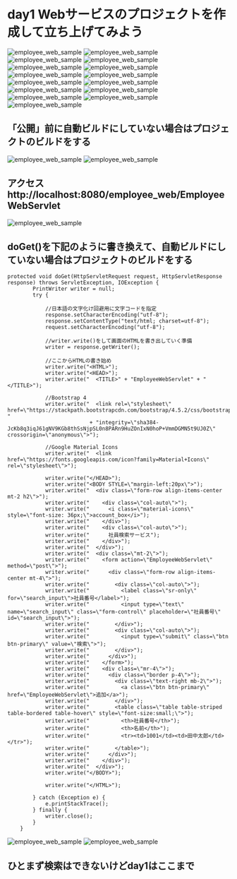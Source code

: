# day1 Webサービスのプロジェクトを作成して立ち上げてみよう

![employee_web_sample](images/make_web_01.png)
![employee_web_sample](images/make_web_02.png)
![employee_web_sample](images/make_web_03.png)
![employee_web_sample](images/make_web_04.png)
![employee_web_sample](images/make_web_05.png)
![employee_web_sample](images/make_web_06.png)
![employee_web_sample](images/make_web_07.png)
![employee_web_sample](images/make_web_08.png)
![employee_web_sample](images/make_web_09.png)
![employee_web_sample](images/make_web_10.png)
![employee_web_sample](images/make_web_11.png)
![employee_web_sample](images/make_web_12.png)
![employee_web_sample](images/make_web_13.png)
![employee_web_sample](images/make_web_14.png)
![employee_web_sample](images/make_web_15.png)

## 「公開」前に自動ビルドにしていない場合はプロジェクトのビルドをする
![employee_web_sample](images/make_web_16.png)
![employee_web_sample](images/make_web_17.png)

## アクセス http://localhost:8080/employee_web/EmployeeWebServlet

![employee_web_sample](images/make_web_18.png)

## doGet()を下記のように書き換えて、自動ビルドにしていない場合はプロジェクトのビルドをする
```
protected void doGet(HttpServletRequest request, HttpServletResponse response) throws ServletException, IOException {
        PrintWriter writer = null;
        try {

            //日本語の文字化け回避用に文字コードを指定
        	response.setCharacterEncoding("utf-8");
        	response.setContentType("text/html; charset=utf-8");
        	request.setCharacterEncoding("utf-8");

            //writer.write()をして画面のHTMLを書き出していく準備
            writer = response.getWriter();

            //ここからHTMLの書き始め
            writer.write("<HTML>");
            writer.write("<HEAD>");
            writer.write("  <TITLE>" + "EmployeeWebServlet" + "</TITLE>");

            //Bootstrap 4
            writer.write("  <link rel=\"stylesheet\" href=\"https://stackpath.bootstrapcdn.com/bootstrap/4.5.2/css/bootstrap.min.css\" "
                          + "integrity=\"sha384-JcKb8q3iqJ61gNV9KGb8thSsNjpSL0n8PARn9HuZOnIxN0hoP+VmmDGMN5t9UJ0Z\" crossorigin=\"anonymous\">");

            //Google Material Icons
            writer.write("  <link href=\"https://fonts.googleapis.com/icon?family=Material+Icons\" rel=\"stylesheet\">");

            writer.write("</HEAD>");
            writer.write("<BODY STYLE=\"margin-left:20px\">");
            writer.write("  <div class=\"form-row align-items-center mt-2 h2\">");
            writer.write("    <div class=\"col-auto\">");
            writer.write("      <i class=\"material-icons\" style=\"font-size: 36px;\">account_box</i>");
            writer.write("    </div>");
            writer.write("    <div class=\"col-auto\">");
            writer.write("      社員検索サービス");
            writer.write("    </div>");
            writer.write("  </div>");
            writer.write("  <div class=\"mt-2\">");
            writer.write("    <form action=\"EmployeeWebServlet\" method=\"post\">");
            writer.write("      <div class=\"form-row align-items-center mt-4\">");
            writer.write("        <div class=\"col-auto\">");
            writer.write("          <label class=\"sr-only\" for=\"search_input\">社員番号</label>");
            writer.write("          <input type=\"text\" name=\"search_input\" class=\"form-control\" placeholder=\"社員番号\" id=\"search_input\">");
            writer.write("        </div>");
            writer.write("        <div class=\"col-auto\">");
            writer.write("          <input type=\"submit\" class=\"btn btn-primary\" value=\"検索\">");
            writer.write("        </div>");
            writer.write("      </div>");
            writer.write("    </form>");
            writer.write("    <div class=\"mr-4\">");
            writer.write("      <div class=\"border p-4\">");
            writer.write("        <div class=\"text-right mb-2\">");
            writer.write("          <a class=\"btn btn-primary\" href=\"EmployeeWebServlet\">追加</a>");
            writer.write("        </div>");
            writer.write("        <table class=\"table table-striped table-bordered table-hover\" style=\"font-size:small;\">");
            writer.write("          <th>社員番号</th>");
            writer.write("          <th>名前</th>");
            writer.write("          <tr><td>1001</td><td>田中太郎</td></tr>");
            writer.write("        </table>");
            writer.write("      </div>");
            writer.write("    </div>");
            writer.write("  </div>");
            writer.write("</BODY>");

            writer.write("</HTML>");

        } catch (Exception e) {
            e.printStackTrace();
        } finally {
            writer.close();
        }
	}

```

![employee_web_sample](images/make_web_19.png)
![employee_web_sample](images/make_web_20.png)    

## ひとまず検索はできないけどday1はここまで